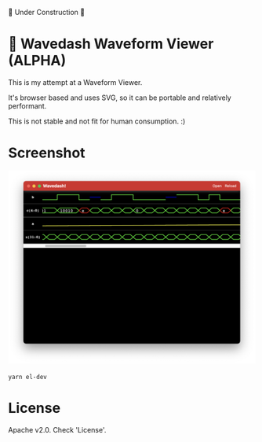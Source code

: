 🚧 Under Construction 🚧

# 💨 Wavedash Waveform Viewer (ALPHA)
This is my attempt at a Waveform Viewer.

It's browser based and uses SVG, so it can be portable and relatively performant.

This is not stable and not fit for human consumption. :)

# Screenshot
![A Screenshot of Wavedash](./rsc/screen1.png)

`yarn el-dev`

# License
Apache v2.0. Check 'License'.

